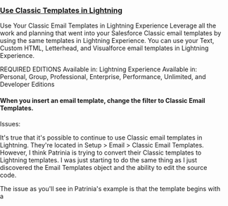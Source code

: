 ### [Use Classic Templates in Lightning](https://help.salesforce.com/articleView?id=classic_templates_in_lightning.htm&type=5)

Use Your Classic Email Templates in Lightning Experience
Leverage all the work and planning that went into your Salesforce Classic email templates by using the same templates in Lightning Experience. You can use your Text, Custom HTML, Letterhead, and Visualforce email templates in Lightning Experience.

REQUIRED EDITIONS
Available in: Lightning Experience
Available in: Personal, Group, Professional, Enterprise, Performance, Unlimited, and Developer Editions


#### When you insert an email template, change the filter to Classic Email Templates.


Issues:

It's true that it's possible to continue to use Classic email templates in Lightning. They're located in Setup > Email > Classic Email Templates. However, I think Patrinia is trying to convert their Classic templates to Lightning templates. I was just starting to do the same thing as I just discovered the Email Templates object and the ability to edit the source code.

The issue as you'll see in Patrinia's example is that the template begins with a <style> section. Lightning currently indicates that it doesn't support predefined styles and probably only permits in-line styles. This is a no-go for most of our templates, too, because we rely on the ability to custom design some elements of our emails, at least for the recipients whose email clients support it.

We may need to migrate this inquiry to an Idea to get more attention.

This sort of thing in the template:

<style type="text/css">   
    #outlook a{padding:0;} /* Force Outlook to provide a "view in browser" button. */
    /* Resets: see reset.css for details */
    .ReadMsgBody { width: 100%; background-color: #ebebeb;}
    .ExternalClass {width: 100%; background-color: #ebebeb;}
    .ExternalClass, .ExternalClass p, .ExternalClass span, .ExternalClass font, .ExternalClass td, .ExternalClass div {line-height:100%;}
    body {-webkit-text-size-adjust:none; -ms-text-size-adjust:none;}
    body {margin:0; padding:0;}
    table {border-spacing:0;}
    table td {border-collapse:separate;}
     /*table.container{border:1px solid #dddddd;}*/ /* Remove star and slash from either side to add border*/
    .yshortcuts a {border-bottom: none !important;}
 
 Is not allowed.  The new Lightning Templates do not allow the <Style> element.  It's currently a requested feature.
  
  See:  https://success.salesforce.com/answers?id=9063A000000pRUFQA2
  
  
